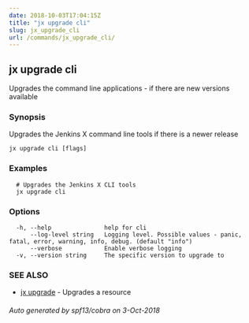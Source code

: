 ```yaml
---
date: 2018-10-03T17:04:15Z
title: "jx upgrade cli"
slug: jx_upgrade_cli
url: /commands/jx_upgrade_cli/
---
```

## jx upgrade cli

Upgrades the command line applications - if there are new versions available

### Synopsis

Upgrades the Jenkins X command line tools if there is a newer release

```
jx upgrade cli [flags]
```

### Examples

```
  # Upgrades the Jenkins X CLI tools
  jx upgrade cli
```

### Options

```
  -h, --help               help for cli
      --log-level string   Logging level. Possible values - panic, fatal, error, warning, info, debug. (default "info")
      --verbose            Enable verbose logging
  -v, --version string     The specific version to upgrade to
```

### SEE ALSO

* [jx upgrade](/commands/jx_upgrade/)	 - Upgrades a resource

###### Auto generated by spf13/cobra on 3-Oct-2018
